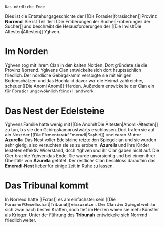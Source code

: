 	Das nördliche Ende

Dies ist die Entstehungsgeschichte der [[Die Forasier|forasischen]] Provinz **Norrend**. Sie ist Teil der [[Die Eroberungen der Sucher|Eroberungen der Sucher]] und beschreibt die Herausforderungen der [[Die Invis#Die Ältesten|Ältesten]] Yghven.
# Im Norden
Yghven zog mit ihrem Clan in den kalten Norden. Dort gründete sie die Provinz Norrend. Yghvens Clan entwickelte sich dort hauptsächlich friedlich. Der nördliche Gebirgskamm versorgte sie mit einigen Bodenschätzen und das Hochland davor war die Heimat zahlreicher, scheuer [[Die Anomi|Anomi]]-Herden. Außerdem entwickelte der Clan ein für Forasier ungewöhnlich feines Handwerk.
# Das Nest der Edelsteine
Yghvens Familie hatte wenig mit [[Die Anomi#Die Ältesten|Anomi-Ältesten]] zu tun, bis sie den Gebirgskamm ostwärts erschlossen. Dort trafen sie auf ein Nest der [[Die Elementare#^Emeradi|Saphiri]] und deren Mutter, **Azurella**. Das Nest voller Edelsteine reizte den Spiegelclan und sie wurden sehr gierig, also versuchten sie es zu erobern. **Azurella** und ihre Kinder leisteten effektiv Widerstand, doch Yghven und ihr Clan gaben nicht auf.
Die Gier brachte Yghven das Ende. Sie wurde unvorsichtig und bei einem ihrer Überfälle von **Azurella** getötet. Der restliche Clan beschloss daraufhin das **Emeradi-Nest** lieber für einige Zeit in Ruhe zu lassen.
# Das Tribunal kommt
In Norrend hatte [[Foras]] es am einfachsten sein [[Die Forasier#Gesellschaft|Tribunal]] einzusetzen. Der Clan der Spiegel wehrte sich zwar nach besten Kräften, doch tief im Herzen waren sie mehr Künstler als Krieger. Unter der Führung des **Tribunals** entwickelte sich Norrend friedlich weiter.